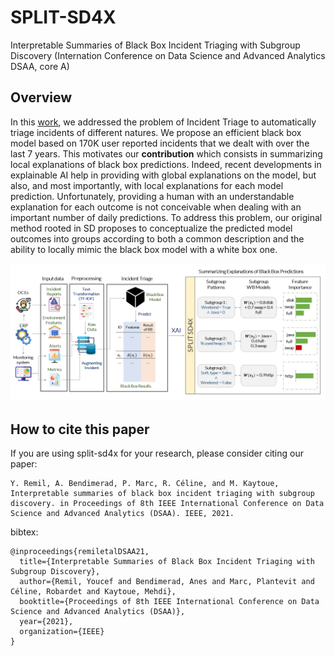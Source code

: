 # SPLIT-SD4X 
Interpretable Summaries of Black Box Incident Triaging with Subgroup Discovery (Internation Conference on Data Science and Advanced Analytics DSAA, core A)
## Overview

In this [work](https://www.researchgate.net/publication/353776685_Interpretable_Summaries_of_Black_Box_Incident_Triaging_with_Subgroup_Discovery), we addressed the problem of Incident Triage to automatically triage incidents of different natures. We propose an efficient black box model based on 170K user reported incidents that we dealt with over the last 7 years. This motivates our **contribution** which consists in summarizing local explanations of black box predictions. Indeed, recent developments in explainable AI help in providing with global explanations on the model, but also, and most importantly, with local explanations for each model prediction. Unfortunately, providing a human with an understandable explanation for each outcome is not conceivable when dealing with an important number of daily predictions. To address this problem, our original method rooted in SD proposes to conceptualize the predicted model outcomes into groups according to both a common description and the ability to locally mimic the black box model with a white box one.

![overview](docs/images/overviewSchema.png)

## How to cite this paper

If you are using split-sd4x for your research, please consider citing our paper:
        
    Y. Remil, A. Bendimerad, P. Marc, R. Céline, and M. Kaytoue, Interpretable summaries of black box incident triaging with subgroup discovery. in Proceedings of 8th IEEE International Conference on Data Science and Advanced Analytics (DSAA). IEEE, 2021.
    
bibtex:
  
    @inproceedings{remiletalDSAA21,
      title={Interpretable Summaries of Black Box Incident Triaging with Subgroup Discovery},
      author={Remil, Youcef and Bendimerad, Anes and Marc, Plantevit and Céline, Robardet and Kaytoue, Mehdi},
      booktitle={Proceedings of 8th IEEE International Conference on Data Science and Advanced Analytics (DSAA)},
      year={2021},
      organization={IEEE}
    }
